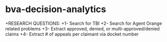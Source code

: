 # bva-decision-analytics

+RESEARCH QUESTIONS:
+1- Search for TBI
+2- Search for Agent Orange related problems
+3- Extract approved, denied, or multi-approved/denied claims
+4- Extract # of appeals per claimant via docket number
